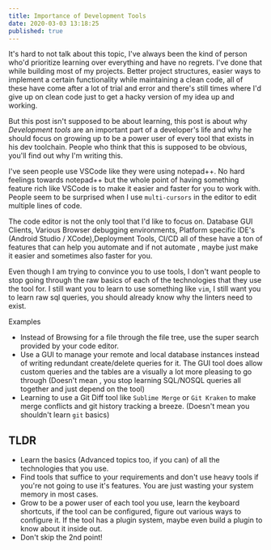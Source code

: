 ```yaml
---
title: Importance of Development Tools
date: 2020-03-03 13:18:25
published: true
---
```


It's hard to not talk about this topic, I've always been the kind of person who'd prioritize learning over everything and have no regrets. I've done that while building most of my projects. Better project structures, easier ways to implement a certain functionality while maintaining a clean code, all of these have come after a lot of trial and error and there's still times where I'd give up on clean code just to get a hacky version of my idea up and working.

But this post isn't supposed to be about learning, this post is about why _Development tools_ are an important part of a developer's life and why he should focus on growing up to be a power user of every tool that exists in his dev toolchain. People who think that this is supposed to be obvious, you'll find out why I'm writing this.

I've seen people use VSCode like they were using notepad++. No hard feelings towards notepad++ but the whole point of having something feature rich like VSCode is to make it easier and faster for you to work with. People seem to be surprised when I use `multi-cursors` in the editor to edit multiple lines of code.

The code editor is not the only tool that I'd like to focus on. Database GUI Clients, Various Browser debugging environments, Platform specific IDE's (Android Studio / XCode),Deployment Tools, CI/CD all of these have a ton of features that can help you automate and if not automate , maybe just make it easier and sometimes also faster for you.

Even though I am trying to convince you to use tools, I don't want people to stop going through the raw basics of each of the technologies that they use the tool for. I still want you to learn to use something like `vim`, I still want you to learn raw sql queries, you should already know why the linters need to exist.

Examples

- Instead of Browsing for a file through the file tree, use the super search provided by your code editor.
- Use a GUI to manage your remote and local database instances instead of writing redundant create/delete queries for it. The GUI tool does allow custom queries and the tables are a visually a lot more pleasing to go through (Doesn't mean , you stop learning SQL/NOSQL queries all together and just depend on the tool)
- Learning to use a Git Diff tool like `Sublime Merge` or `Git Kraken` to make merge conflicts and git history tracking a breeze. (Doesn't mean you shouldn't learn `git` basics)

## TLDR

- Learn the basics (Advanced topics too, if you can) of all the technologies that you use.
- Find tools that suffice to your requirements and don't use heavy tools if you're not going to use it's features. You are just wasting your system memory in most cases.
- Grow to be a power user of each tool you use, learn the keyboard shortcuts, if the tool can be configured, figure out various ways to configure it. If the tool has a plugin system, maybe even build a plugin to know about it inside out.
- Don't skip the 2nd point!
